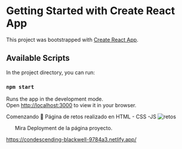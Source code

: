 # Getting Started with Create React App

This project was bootstrapped with [Create React App](https://github.com/facebook/create-react-app).

## Available Scripts

In the project directory, you can run:

### `npm start`

Runs the app in the development mode.\
Open [http://localhost:3000](http://localhost:3000) to view it in your browser.

Comenzando 🚀
Página de retos  realizado en HTML - CSS -JS
![retos](https://i.ibb.co/3SG08WT/Captura-de-pantalla-2022-01-04-154839.png)
<ul>

Mira Deployment de la página proyecto.</ul>
https://condescending-blackwell-9784a3.netlify.app/




